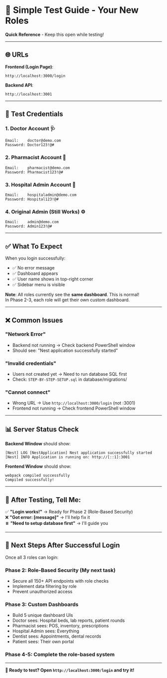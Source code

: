 # 🚀 Simple Test Guide - Your New Roles

**Quick Reference** - Keep this open while testing!

---

## 🌐 **URLs**

**Frontend (Login Page)**:  
```
http://localhost:3000/login
```

**Backend API**:  
```
http://localhost:3001
```

---

## 🔐 **Test Credentials**

### **1. Doctor Account** 🩺
```
Email:    doctor@demo.com
Password: Doctor123!@#
```

### **2. Pharmacist Account** 💊
```
Email:    pharmacist@demo.com
Password: Pharmacist123!@#
```

### **3. Hospital Admin Account** 🏥
```
Email:    hospitaladmin@demo.com
Password: Hospital123!@#
```

### **4. Original Admin (Still Works)** ⚙️
```
Email:    admin@demo.com
Password: Admin123!@#
```

---

## ✅ **What To Expect**

When you login successfully:
- ✅ No error message
- ✅ Dashboard appears
- ✅ User name shows in top-right corner
- ✅ Sidebar menu is visible

**Note**: All roles currently see the **same dashboard**. This is normal!  
In Phase 2-3, each role will get their own custom dashboard.

---

## ❌ **Common Issues**

### **"Network Error"**
- Backend not running → Check backend PowerShell window
- Should see: "Nest application successfully started"

### **"Invalid credentials"**
- Users not created yet → Need to run database SQL first
- Check: `STEP-BY-STEP-SETUP.sql` in database/migrations/

### **"Cannot connect"**
- Wrong URL → Use `http://localhost:3000/login` (not :3001)
- Frontend not running → Check frontend PowerShell window

---

## 📊 **Server Status Check**

**Backend Window** should show:
```
[Nest] LOG [NestApplication] Nest application successfully started
[Nest] INFO Application is running on: http://[::1]:3001
```

**Frontend Window** should show:
```
webpack compiled successfully
Compiled successfully!
```

---

## 💬 **After Testing, Tell Me:**

✅ **"Login works!"** → Ready for Phase 2 (Role-Based Security)  
❌ **"Got error: [message]"** → I'll help fix it  
⏸️ **"Need to setup database first"** → I'll guide you  

---

## 🎯 **Next Steps After Successful Login**

Once all 3 roles can login:

### **Phase 2: Role-Based Security** (My next task)
- Secure all 150+ API endpoints with role checks
- Implement data filtering by role
- Prevent unauthorized access

### **Phase 3: Custom Dashboards**
- Build 5 unique dashboard UIs
- Doctor sees: Hospital beds, lab reports, patient rounds
- Pharmacist sees: POS, inventory, prescriptions
- Hospital Admin sees: Everything
- Dentist sees: Appointments, dental records
- Patient sees: Their own portal

### **Phase 4-5**: Complete the role-based system

---

**🚀 Ready to test? Open `http://localhost:3000/login` and try it!**

